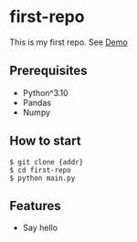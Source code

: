# first-repo

This is my first repo.
See [Demo](https://www.google.com/)

## Prerequisites

- Python^3.10
- Pandas
- Numpy

## How to start

```shell
$ git clone {addr}
$ cd first-repo
$ python main.py
```

## Features

- Say hello
